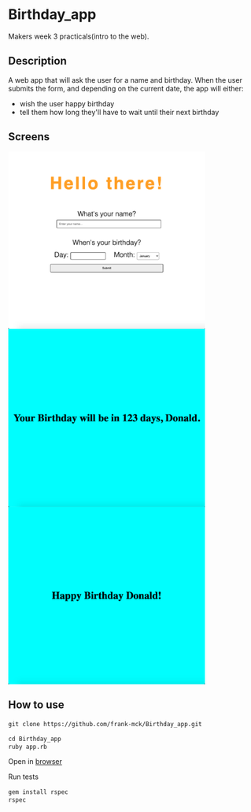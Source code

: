 # Birthday_app

Makers week 3 practicals(intro to the web).

## Description
A web app that will ask the user for a name and birthday.
When the user submits the form, and depending on the current date, the app will either:

- wish the user happy birthday
- tell them how long they'll have to wait until their next birthday

## Screens

<img alt="Birthday first page" src="https://raw.githubusercontent.com/frank-mck/Birthday_app/main/img/Screenshot%202021-06-11%20at%2012.17.38.png" width="400px" style="display: block;" />
<img alt="Birthday greet" src="https://raw.githubusercontent.com/frank-mck/Birthday_app/main/img/Screenshot%202021-06-11%20at%2012.17.25.png" width="400px" style="display: block;" />
<img alt="Birthday counter" src="https://raw.githubusercontent.com/frank-mck/Birthday_app/main/img/Screenshot%202021-06-11%20at%2012.18.12.png" width="400px" style="display: block;" />


## How to use
```
git clone https://github.com/frank-mck/Birthday_app.git
```
```
cd Birthday_app
ruby app.rb
```
Open in [browser](http://localhost:4567)

Run tests
```
gem install rspec
rspec
```

